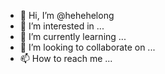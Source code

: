 - 👋 Hi, I’m @hehehelong
- 👀 I’m interested in ...
- 🌱 I’m currently learning ...
- 💞️ I’m looking to collaborate on ...
- 📫 How to reach me ...

<!---
hehehelong/hehehelong is a ✨ special ✨ repository because its `README.md` (this file) appears on your GitHub profile.
You can click the Preview link to take a look at your changes.
--->
